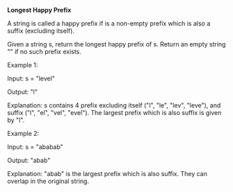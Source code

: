 **Longest Happy Prefix**

A string is called a happy prefix if is a non-empty prefix which is also a suffix (excluding itself).

Given a string s, return the longest happy prefix of s. Return an empty string "" if no such prefix exists.

 

Example 1:

Input: s = "level"

Output: "l"

Explanation: s contains 4 prefix excluding itself ("l", "le", "lev", "leve"), and suffix ("l", "el", "vel", "evel"). The largest prefix which is also suffix is given by "l".


Example 2:

Input: s = "ababab"

Output: "abab"

Explanation: "abab" is the largest prefix which is also suffix. They can overlap in the original string.
 
